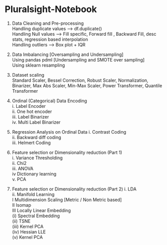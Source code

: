 # Pluralsight-Notebook

1. Data Cleaning and Pre-processing  
Handling duplicate values --> df.duplicate()  
Handling Null values --> Fill specific, Forward fill , Backward Fill, desc stats, regression based interpolation    
Handling outliers --> Box plot + IQR  

2. Data Imbalancing [Oversampling and Undersampling]      
Using pandas pdml [Undersampling and SMOTE over sampling]    
Using sklearn resampling    
  
3. Dataset scaling    
Standard Scaler, Bessel Correction, Robust Scaler, Normalization, Binarizer, Max Abs Scaler, Min-Max Scaler, Power Transformer, Quantile Transformer  

4. Ordinal (Categorical) Data Encoding  
i. Label Encoder  
ii. One hot encoder   
iii. Label Binarizer   
iv. Multi Label Binarizer  
  
5. Regression Analysis on Ordinal Data
i. Contrast Coding  
ii. Backward diff coding  
iii. Helmert Coding  

6. Feature selection or Dimensionality reduction (Part 1)   
i. Variance Thresholding  
ii. Chi2  
iii. ANOVA  
iv Dictionary learning  
v. PCA  

7. Feature selection or Dimensionality reduction (Part 2)
i. LDA  
ii. Manifold Learning  
<t>  I Multidimension Scaling [Metric / Non Metric based]  </t>   
  <t> II Isomap  </t>   
  <t> III Locally Linear Embedding  </t>    
  	<t> <t>  (i) Spectral Embedding  </t></t>   
  	<t>  <t> (ii) TSNE  </t></t>    
  	<t>  <t> (iii) Kernel PCA  </t></t>    
  	<t> <t> (iv) Hessian LLE </t></t>   
  	<t> <t> (v) Kernel PCA  </t></t>   
    
    


